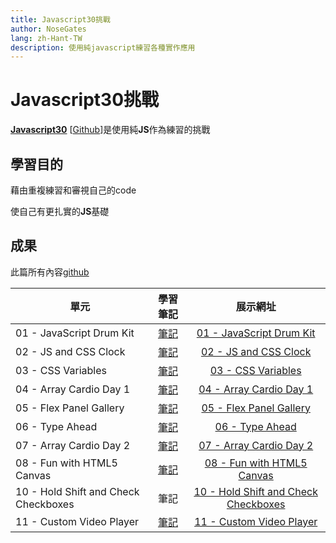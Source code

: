 ```yaml
---
title: Javascript30挑戰
author: NoseGates
lang: zh-Hant-TW
description: 使用純javascript練習各種實作應用
---
```

# Javascript30挑戰
**[Javascript30](https://javascript30.com/)** \[[Github](https://github.com/wesbos/JavaScript30)\]是使用純**JS**作為練習的挑戰


## 學習目的
藉由重複練習和審視自己的code

使自己有更扎實的**JS**基礎

## 成果
此篇所有內容[github](https://github.com/connectshark/JavaScript30)

| 單元 | 學習筆記 | 展示網址 |
| -------- | :--------: | :--------: |
| 01 - JavaScript Drum Kit | [筆記](/Javascript30/DrumKit/) | [01 - JavaScript Drum Kit](https://connectshark.github.io/JavaScript30/01%20-%20JavaScript%20Drum%20Kit/index-Chambers.html) |
|02 - JS and CSS Clock|[筆記](/Javascript30/JsClock)|[02 - JS and CSS Clock](https://connectshark.github.io/JavaScript30/02%20-%20JS%20and%20CSS%20Clock/index-Chambers.html)|
|03 - CSS Variables|[筆記](/Javascript30/CSSVariables.html)|[03 - CSS Variables](https://connectshark.github.io/JavaScript30/03%20-%20CSS%20Variables/index-Chambers.html)|
|04 - Array Cardio Day 1|[筆記](/Javascript30/ArrayCardio1)|[04 - Array Cardio Day 1](https://connectshark.github.io/JavaScript30/04%20-%20Array%20Cardio%20Day%201/index-Chambers.html)|
|05 - Flex Panel Gallery|[筆記](/Javascript30/flexPanelGallery)|[05 - Flex Panel Gallery](https://connectshark.github.io/JavaScript30/05%20-%20Flex%20Panel%20Gallery/index-Chambers.html)|
|06 - Type Ahead|[筆記](/Javascript30/typeAhead)|[06 - Type Ahead](https://connectshark.github.io/JavaScript30/06%20-%20Type%20Ahead/index-Chambers.html)|
|07 - Array Cardio Day 2|[筆記](/Javascript30/ArrayCardio2)|[07 - Array Cardio Day 2](https://connectshark.github.io/JavaScript30/07%20-%20Array%20Cardio%20Day%202/index-Chambers.html)|
|08 - Fun with HTML5 Canvas|[筆記](/Javascript30/funCanvas)|[08 - Fun with HTML5 Canvas](https://connectshark.github.io/JavaScript30/08%20-%20Fun%20with%20HTML5%20Canvas/index-Chambers.html)|
|10 - Hold Shift and Check Checkboxes|筆記|[10 - Hold Shift and Check Checkboxes](https://connectshark.github.io/JavaScript30/10%20-%20Hold%20Shift%20and%20Check%20Checkboxes/index-Chambers.html)|
|11 - Custom Video Player|[筆記](/Javascript30/customVideoPlayer)|[11 - Custom Video Player](https://connectshark.github.io/JavaScript30/11%20-%20Custom%20Video%20Player/)|